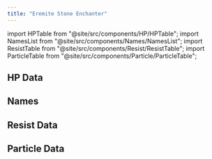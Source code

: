 ```yaml
---
title: "Eremite Stone Enchanter"
---
```


import HPTable from "@site/src/components/HP/HPTable";
import NamesList from "@site/src/components/Names/NamesList";
import ResistTable from "@site/src/components/Resist/ResistTable";
import ParticleTable from "@site/src/components/Particle/ParticleTable";

## HP Data

<HPTable item_key="eremitestoneenchanter" data_src="enemy" />

## Names

<NamesList item_key="eremitestoneenchanter" data_src="enemy" />

## Resist Data

<ResistTable item_key="eremitestoneenchanter" data_src="enemy" />

## Particle Data

<ParticleTable item_key="eremitestoneenchanter" data_src="enemy" />